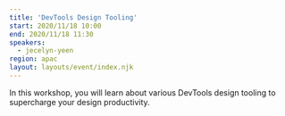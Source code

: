 ```yaml
---
title: 'DevTools Design Tooling'
start: 2020/11/18 10:00
end: 2020/11/18 11:30
speakers:
  - jecelyn-yeen
region: apac
layout: layouts/event/index.njk
---
```


In this workshop, you will learn about various DevTools design tooling to supercharge your design productivity.
